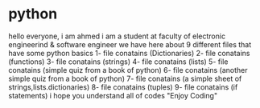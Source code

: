 # python
hello everyone, i am ahmed
i am a student at faculty of electronic engineerind & software engineer
we have here about 9 different files that have some python basics
1- file conatains (Dictionaries)
2- file conatains (functions)
3- file conatains (strings)
4- file conatains (lists)
5- file conatains (simple quiz from a book of python)
6- file conatains (another simple quiz from a book of python)
7- file conatains (a simple sheet of strings,lists.dictionaries)
8- file conatains (tuples)
9- file conatains (if statements)
i hope you understand all of codes
"Enjoy Coding"
